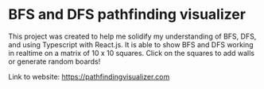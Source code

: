 # BFS and DFS pathfinding visualizer

This project was created to help me solidify my understanding of BFS, DFS, and using Typescript with React.js. It is able to show BFS and DFS working in realtime on a matrix of 10 x 10 squares. Click on the squares to add walls or generate random boards!

Link to website: https://pathfindingvisualizer.com
